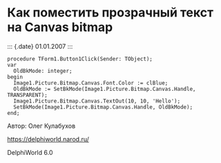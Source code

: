 Как поместить прозрачный текст на Canvas bitmap
===============================================

::: {.date}
01.01.2007
:::

    procedure TForm1.Button1Click(Sender: TObject);
    var
      OldBkMode: integer;
    begin
      Image1.Picture.Bitmap.Canvas.Font.Color := clBlue;
      OldBkMode := SetBkMode(Image1.Picture.Bitmap.Canvas.Handle, TRANSPARENT);
      Image1.Picture.Bitmap.Canvas.TextOut(10, 10, 'Hello');
      SetBkMode(Image1.Picture.Bitmap.Canvas.Handle, OldBkMode);
    end;

Автор: Олег Кулабухов

<https://delphiworld.narod.ru/>

DelphiWorld 6.0
